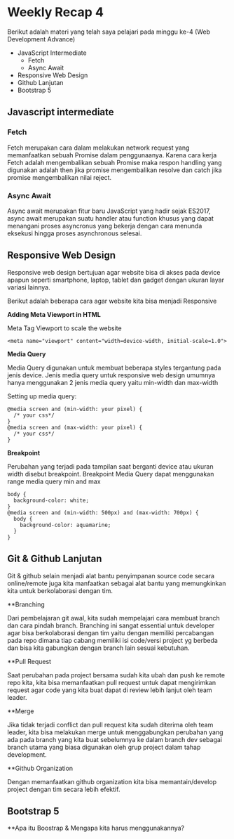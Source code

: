 <h1> Weekly Recap 4 </h1>

Berikut adalah materi yang telah saya pelajari pada minggu ke-4 (Web Development Advance)

- JavaScript Intermediate
  - Fetch
  - Async Await
 - Responsive Web Design
 - Github Lanjutan
 - Bootstrap 5


<h2> Javascript intermediate </h2>


<h3> Fetch </h3>
Fetch merupakan cara dalam melakukan network request yang memanfaatkan sebuah Promise dalam penggunaanya. Karena cara kerja Fetch adalah mengembalikan sebuah Promise maka respon handling yang digunakan adalah then jika promise mengembalikan resolve dan catch jika promise mengembalikan nilai reject.

<h3> Async Await </h3>
Async await merupakan fitur baru JavaScript yang hadir sejak ES2017, async await merupakan suatu handler atau function khusus yang dapat menangani proses asyncronus yang bekerja dengan cara menunda eksekusi hingga proses asynchronous selesai.



<h2> Responsive Web Design </h2>

Responsive web design bertujuan agar website bisa di akses pada device apapun seperti smartphone, laptop, tablet dan gadget dengan ukuran layar variasi lainnya.

Berikut adalah beberapa cara agar website kita bisa menjadi Responsive

**Adding Meta Viewport in HTML**

Meta Tag Viewport to scale the website
```
<meta name="viewport" content="width=device-width, initial-scale=1.0">
```

**Media Query**

Media Query digunakan untuk membuat beberapa styles tergantung pada jenis device.
Jenis media query untuk responsive web design umumnya hanya menggunakan 2 jenis media query yaitu min-width dan max-width

Setting up media query:
```
@media screen and (min-width: your pixel) {
  /* your css*/
}
@media screen and (max-width: your pixel) {
  /* your css*/
}
```

**Breakpoint**

Perubahan yang terjadi pada tampilan saat berganti device atau ukuran width disebut breakpoint.
Breakpoint Media Query dapat menggunakan range media query min and max
```
body {
  background-color: white;
}
@media screen and (min-width: 500px) and (max-width: 700px) {
  body {
    background-color: aquamarine;
  }
}
```


<h2> Git & Github Lanjutan </h2>

Git & github selain menjadi alat bantu penyimpanan source code secara online/remote juga kita manfaatkan sebagai alat bantu yang memungkinkan kita untuk berkolaborasi dengan tim.

**Branching

Dari pembelajaran git awal, kita sudah mempelajari cara membuat branch dan cara pindah branch. Branching ini sangat essential untuk developer agar bisa berkolaborasi dengan tim yaitu dengan memiliki percabangan pada repo dimana tiap cabang memiliki isi code/versi project yg berbeda dan bisa kita gabungkan dengan branch lain sesuai kebutuhan.

**Pull Request 

Saat perubahan pada project bersama sudah kita ubah dan push ke remote repo kita, kita bisa memanfaatkan pull request untuk dapat mengirimkan request agar code yang kita buat dapat di review lebih lanjut oleh team leader.

**Merge

Jika tidak terjadi conflict dan pull request kita sudah diterima oleh team leader, kita bisa melakukan merge untuk menggabungkan perubahan yang ada pada branch yang kita buat sebelumnya ke dalam branch dev sebagai branch utama yang biasa digunakan oleh grup project dalam tahap development.

**Github Organization

Dengan memanfaatkan github organization kita bisa memantain/develop project dengan tim secara lebih efektif.


<h2> Bootstrap 5 </h2>

**Apa itu Boostrap & Mengapa kita harus menggunakannya?



